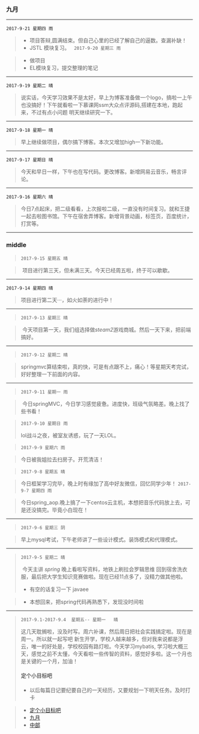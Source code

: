 ### 九月
---
`2017-9-21 星期四 雨`

> - 项目答辩,圆满结束。但自己心里的已经了解自己的逼数。查漏补缺！
> - JSTL 模块复习。  
`2017-9-20 星期三 雨`

> - 做项目
> - EL模块复习，提交整理的笔记
---
`2017-9-19 星期二 晴`

> 说实话，今天学习效果不是太好，早上为博客准备做一个logo，搞啦一上午也没搞好！下午就看啦一下慕课网ssm大众点评源码,搭建在本地，跑起来，不过有点小问题
> 明天继续研究一下。
---
`2017-9-18 星期一 晴`

> 早上继续做项目，偶尔搞下博客。本次又增加high一下新功能。
--- 
`2017-9-17 星期日 晴`

> 今天和早日一样，下午也在写代码。更改博客。新增网易云音乐，畅言评论。
---
`2017-9-16 星期六 晴`

> 今日7点起床，把二级看看，上次报啦二级，一直没有时间复习。就和王捷一起去啦图书馆。下午在宿舍弄博客。新增背景动画，标签页，百度统计，打赏等。
---
### middle

> `2017-9-15 星期五 晴`

>  项目进行第三天，但未满三天。今天已经周五啦，终于可以歇歇。
---
 `2017-9-14 星期四 晴`
 
>  项目进行第二天···，如火如荼的进行中！
---

> `2017-9-13 星期三 晴`

>  今天项目第一天，我们组选择做*steam2*游戏商城。然后一天下来，把前端搞好。
---

> `2017-9-12 星期二 晴`

>  springmvc算结束啦，真的快，可是有点跟不上，痛心！等星期天考完试，好好整理一下前面的内容。
---
> `2017-9-11 星期一 雨`

>  今日springMVC，今日学习感觉疲惫。进度快，班级气氛略差。晚上找了些书看！


> `2017-9-10 星期日 雨`
> 
> lol战斗之夜，被室友诱惑，玩了一天LOL。


> `2017-9-9 星期六 雨`

> 今日被我姐拉去扫房子。开荒清洁！

> `2017-9-8 星期五 晴`

> 今日框架学习完毕，晚上时有缘加了高中好友微信，回忆同学少年！
> `2017-9-7 星期四 雨`

> 今日spring_aop.晚上搞了一下centos云主机，本想把音乐代码放上去，可是还没搞完。毕竟小白现在！
---
> `2017-9-6 星期三 阴`

> 早上mysql考试，下午老师讲了一些设计模式。装饰模式和代理模式。
---
> `2017-9-5 星期二 晴`
> 
>  今天主讲 _spring_ 晚上看啦写资料，地铁上刷拉会罗辑思维 回到宿舍洗衣服，最后把大学生知识竞赛做啦。现在已经11点多了，没精力做其他啦。
>  * 有空的话复习一下 javaee

>  - 本想回来，把spring代码再熟悉下，发现没时间啦
---

> `2017-9.1-2017-9.4  星期五-- 星期一   晴`
> 
> 这几天耽搁啦，没及时写。周六补课，然后周日把社会实践搞定啦。现在是周一。所以就一起写吧
> 新生开学，学校人越来越多，但对我来说都是浮云，唯一的好处是，学校校园有路灯啦。今天学习mybatis,
> 学习啦大概三天，感觉之前不太懂，今天看啦一些传智的资料，感觉好多啦。这一个月也是关键的一个月，加油！
> #### 定个小目标吧
> - 以后每篇日记要纪要自己的一天经历，又要规划一下明天任务。及时打卡

> - [定个小目标吧](september.md/定个小目标吧)
> - [九月](september.md/九月)
> - [中部](September.md/middle)
